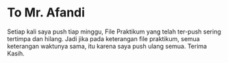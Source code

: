 # To Mr. Afandi
Setiap kali saya push tiap minggu, File Praktikum yang telah ter-push sering tertimpa dan hilang. 
Jadi jika pada keterangan file praktikum, semua keterangan waktunya sama, itu karena saya push ulang semua.
Terima Kasih.
